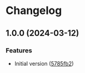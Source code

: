 # Changelog

## 1.0.0 (2024-03-12)


### Features

* Initial version ([5785fb2](https://github.com/flovogt/test-lib-rp-sp/commit/5785fb25a8e1c426e1bf05c982d7d6079a041f7e))
